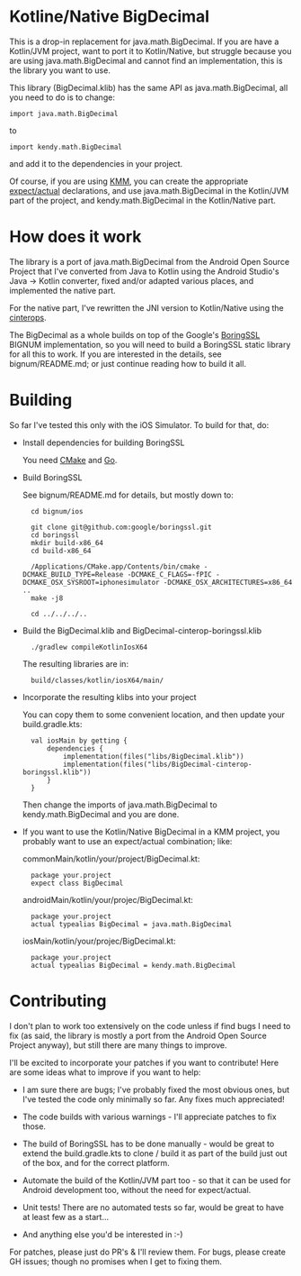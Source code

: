 # Kotline/Native BigDecimal

This is a drop-in replacement for java.math.BigDecimal.  If you are have a
Kotlin/JVM project, want to port it to Kotlin/Native, but struggle because
you are using java.math.BigDecimal and cannot find an implementation, this is
the library you want to use.

This library (BigDecimal.klib) has the same API as java.math.BigDecimal, all
you need to do is to change:

    import java.math.BigDecimal

to

    import kendy.math.BigDecimal

and add it to the dependencies in your project.

Of course, if you are using [KMM](https://kotlinlang.org/lp/mobile/), you can
create the appropriate
[expect/actual](https://kotlinlang.org/docs/mpp-connect-to-apis.html) declarations,
and use java.math.BigDecimal in the Kotlin/JVM part of the project, and
kendy.math.BigDecimal in the Kotlin/Native part.

# How does it work

The library is a port of java.math.BigDecimal from the Android Open Source
Project that I've converted from Java to Kotlin using the Android Studio's
Java -> Kotlin converter, fixed and/or adapted various places, and
implemented the native part.

For the native part, I've rewritten the JNI version to Kotlin/Native using the
[cinterops](https://kotlinlang.org/docs/native-c-interop.html).

The BigDecimal as a whole builds on top of the Google's
[BoringSSL](https://boringssl.googlesource.com/boringssl/) BIGNUM
implementation, so you will need to build a BoringSSL static library for all
this to work.  If you are interested in the details, see bignum/README.md; or
just continue reading how to build it all.

# Building

So far I've tested this only with the iOS Simulator.  To build for that, do:

* Install dependencies for building BoringSSL

  You need [CMake](https://cmake.org/) and [Go](https://golang.org/).

* Build BoringSSL

  See bignum/README.md for details, but mostly down to:

        cd bignum/ios

        git clone git@github.com:google/boringssl.git
        cd boringssl
        mkdir build-x86_64
        cd build-x86_64

        /Applications/CMake.app/Contents/bin/cmake -DCMAKE_BUILD_TYPE=Release -DCMAKE_C_FLAGS=-fPIC -DCMAKE_OSX_SYSROOT=iphonesimulator -DCMAKE_OSX_ARCHITECTURES=x86_64 ..
        make -j8

        cd ../../../..

* Build the BigDecimal.klib and BigDecimal-cinterop-boringssl.klib

        ./gradlew compileKotlinIosX64

  The resulting libraries are in:

        build/classes/kotlin/iosX64/main/

* Incorporate the resulting klibs into your project

  You can copy them to some convenient location, and then update your
  build.gradle.kts:

        val iosMain by getting {
            dependencies {
                implementation(files("libs/BigDecimal.klib"))
                implementation(files("libs/BigDecimal-cinterop-boringssl.klib"))
            }
        }

  Then change the imports of java.math.BigDecimal to kendy.math.BigDecimal and
  you are done.

* If you want to use the Kotlin/Native BigDecimal in a KMM project, you
  probably want to use an expect/actual combination; like:

  commonMain/kotlin/your/project/BigDecimal.kt:

        package your.project
        expect class BigDecimal

  androidMain/kotlin/your/projec/BigDecimal.kt:

        package your.project
        actual typealias BigDecimal = java.math.BigDecimal

  iosMain/kotlin/your/projec/BigDecimal.kt:

        package your.project
        actual typealias BigDecimal = kendy.math.BigDecimal

# Contributing

I don't plan to work too extensively on the code unless if find bugs I need to
fix (as said, the library is mostly a port from the Android Open Source
Project anyway), but still there are many things to improve.

I'll be excited to incorporate your patches if you want to contribute!  Here
are some ideas what to improve if you want to help:

* I am sure there are bugs; I've probably fixed the most obvious ones, but
  I've tested the code only minimally so far.  Any fixes much appreciated!

* The code builds with various warnings - I'll appreciate patches to fix
  those.

* The build of BoringSSL has to be done manually - would be great to extend
  the build.gradle.kts to clone / build it as part of the build just out of
  the box, and for the correct platform.

* Automate the build of the Kotlin/JVM part too - so that it can be used for
  Android development too, without the need for expect/actual.

* Unit tests!  There are no automated tests so far, would be great to have at
  least few as a start...

* And anything else you'd be interested in :-)

For patches, please just do PR's & I'll review them.  For bugs, please create
GH issues; though no promises when I get to fixing them.
